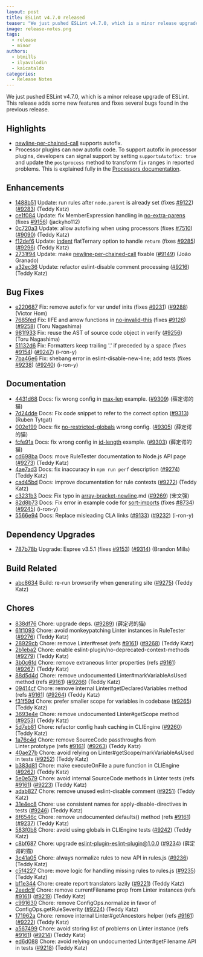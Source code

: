 ```yaml
---
layout: post
title: ESLint v4.7.0 released
teaser: "We just pushed ESLint v4.7.0, which is a minor release upgrade of ESLint. This release adds some new features and fixes several bugs found in the previous release."
image: release-notes.png
tags:
  - release
  - minor
authors:
  - btmills
  - ilyavolodin
  - kaicataldo
categories:
  - Release Notes
---
```


We just pushed ESLint v4.7.0, which is a minor release upgrade of ESLint. This release adds some new features and fixes several bugs found in the previous release.


## Highlights

- [newline-per-chained-call](/docs/rules/newline-per-chained-call) supports autofix.
- Processor plugins can now autofix code.
    To support autofix in processor plugins, developers can signal support by setting `supportsAutofix: true` and update the `postprocess` method to transform `fix` ranges in reported problems.
    This is explained fully in the [Processors documentation](https://eslint.org/docs/developer-guide/working-with-plugins#processors-in-plugins).




## Enhancements


* [1488b51](https://github.com/eslint/eslint/commit/1488b51) Update: run rules after `node.parent` is already set (fixes [#9122](https://github.com/eslint/eslint/issues/9122)) ([#9283](https://github.com/eslint/eslint/issues/9283)) (Teddy Katz)
* [ce1f084](https://github.com/eslint/eslint/commit/ce1f084) Update: fix MemberExpression handling in [no-extra-parens](/docs/rules/no-extra-parens) (fixes [#9156](https://github.com/eslint/eslint/issues/9156)) (jackyho112)
* [0c720a3](https://github.com/eslint/eslint/commit/0c720a3) Update: allow autofixing when using processors (fixes [#7510](https://github.com/eslint/eslint/issues/7510)) ([#9090](https://github.com/eslint/eslint/issues/9090)) (Teddy Katz)
* [f12def6](https://github.com/eslint/eslint/commit/f12def6) Update: [indent](/docs/rules/indent) flatTernary option to handle `return` (fixes [#9285](https://github.com/eslint/eslint/issues/9285)) ([#9296](https://github.com/eslint/eslint/issues/9296)) (Teddy Katz)
* [2731f94](https://github.com/eslint/eslint/commit/2731f94) Update: make [newline-per-chained-call](/docs/rules/newline-per-chained-call) fixable ([#9149](https://github.com/eslint/eslint/issues/9149)) (João Granado)
* [a32ec36](https://github.com/eslint/eslint/commit/a32ec36) Update: refactor eslint-disable comment processing ([#9216](https://github.com/eslint/eslint/issues/9216)) (Teddy Katz)




## Bug Fixes


* [e220687](https://github.com/eslint/eslint/commit/e220687) Fix: remove autofix for var undef inits (fixes [#9231](https://github.com/eslint/eslint/issues/9231)) ([#9288](https://github.com/eslint/eslint/issues/9288)) (Victor Hom)
* [7685fed](https://github.com/eslint/eslint/commit/7685fed) Fix: IIFE and arrow functions in [no-invalid-this](/docs/rules/no-invalid-this) (fixes [#9126](https://github.com/eslint/eslint/issues/9126)) ([#9258](https://github.com/eslint/eslint/issues/9258)) (Toru Nagashima)
* [981f933](https://github.com/eslint/eslint/commit/981f933) Fix: reuse the AST of source code object in verify ([#9256](https://github.com/eslint/eslint/issues/9256)) (Toru Nagashima)
* [51132d6](https://github.com/eslint/eslint/commit/51132d6) Fix: Formatters keep trailing '.' if preceded by a space (fixes [#9154](https://github.com/eslint/eslint/issues/9154)) ([#9247](https://github.com/eslint/eslint/issues/9247)) (i-ron-y)
* [7ba46e6](https://github.com/eslint/eslint/commit/7ba46e6) Fix: shebang error in eslint-disable-new-line; add tests (fixes [#9238](https://github.com/eslint/eslint/issues/9238)) ([#9240](https://github.com/eslint/eslint/issues/9240)) (i-ron-y)




## Documentation


* [4431d68](https://github.com/eslint/eslint/commit/4431d68) Docs: fix wrong config in [max-len](/docs/rules/max-len) example. ([#9309](https://github.com/eslint/eslint/issues/9309)) (薛定谔的猫)
* [7d24dde](https://github.com/eslint/eslint/commit/7d24dde) Docs: Fix code snippet to refer to the correct option ([#9313](https://github.com/eslint/eslint/issues/9313)) (Ruben Tytgat)
* [002e199](https://github.com/eslint/eslint/commit/002e199) Docs: fix [no-restricted-globals](/docs/rules/no-restricted-globals) wrong config. ([#9305](https://github.com/eslint/eslint/issues/9305)) (薛定谔的猫)
* [fcfe91a](https://github.com/eslint/eslint/commit/fcfe91a) Docs: fix wrong config in [id-length](/docs/rules/id-length) example. ([#9303](https://github.com/eslint/eslint/issues/9303)) (薛定谔的猫)
* [cd698ba](https://github.com/eslint/eslint/commit/cd698ba) Docs: move RuleTester documentation to Node.js API page ([#9273](https://github.com/eslint/eslint/issues/9273)) (Teddy Katz)
* [4ae7ad3](https://github.com/eslint/eslint/commit/4ae7ad3) Docs: fix inaccuracy in `npm run perf` description ([#9274](https://github.com/eslint/eslint/issues/9274)) (Teddy Katz)
* [cad45bd](https://github.com/eslint/eslint/commit/cad45bd) Docs: improve documentation for rule contexts ([#9272](https://github.com/eslint/eslint/issues/9272)) (Teddy Katz)
* [c3231b3](https://github.com/eslint/eslint/commit/c3231b3) Docs: Fix typo in [array-bracket-newline](/docs/rules/array-bracket-newline).md ([#9269](https://github.com/eslint/eslint/issues/9269)) (宋文强)
* [82d8b73](https://github.com/eslint/eslint/commit/82d8b73) Docs: Fix error in example code for [sort-imports](/docs/rules/sort-imports) (fixes [#8734](https://github.com/eslint/eslint/issues/8734)) ([#9245](https://github.com/eslint/eslint/issues/9245)) (i-ron-y)
* [5566e94](https://github.com/eslint/eslint/commit/5566e94) Docs: Replace misleading CLA links ([#9133](https://github.com/eslint/eslint/issues/9133)) ([#9232](https://github.com/eslint/eslint/issues/9232)) (i-ron-y)




## Dependency Upgrades


* [787b78b](https://github.com/eslint/eslint/commit/787b78b) Upgrade: Espree v3.5.1 (fixes [#9153](https://github.com/eslint/eslint/issues/9153)) ([#9314](https://github.com/eslint/eslint/issues/9314)) (Brandon Mills)




## Build Related


* [abc8634](https://github.com/eslint/eslint/commit/abc8634) Build: re-run browserify when generating site ([#9275](https://github.com/eslint/eslint/issues/9275)) (Teddy Katz)




## Chores


* [838df76](https://github.com/eslint/eslint/commit/838df76) Chore: upgrade deps. ([#9289](https://github.com/eslint/eslint/issues/9289)) (薛定谔的猫)
* [61f1093](https://github.com/eslint/eslint/commit/61f1093) Chore: avoid monkeypatching Linter instances in RuleTester ([#9276](https://github.com/eslint/eslint/issues/9276)) (Teddy Katz)
* [28929cb](https://github.com/eslint/eslint/commit/28929cb) Chore: remove Linter#reset (refs [#9161](https://github.com/eslint/eslint/issues/9161)) ([#9268](https://github.com/eslint/eslint/issues/9268)) (Teddy Katz)
* [2b1eba2](https://github.com/eslint/eslint/commit/2b1eba2) Chore: enable eslint-plugin/no-deprecated-context-methods ([#9279](https://github.com/eslint/eslint/issues/9279)) (Teddy Katz)
* [3b0c6fd](https://github.com/eslint/eslint/commit/3b0c6fd) Chore: remove extraneous linter properties (refs [#9161](https://github.com/eslint/eslint/issues/9161)) ([#9267](https://github.com/eslint/eslint/issues/9267)) (Teddy Katz)
* [88d5d4d](https://github.com/eslint/eslint/commit/88d5d4d) Chore: remove undocumented Linter#markVariableAsUsed method (refs [#9161](https://github.com/eslint/eslint/issues/9161)) ([#9266](https://github.com/eslint/eslint/issues/9266)) (Teddy Katz)
* [09414cf](https://github.com/eslint/eslint/commit/09414cf) Chore: remove internal Linter#getDeclaredVariables method (refs [#9161](https://github.com/eslint/eslint/issues/9161)) ([#9264](https://github.com/eslint/eslint/issues/9264)) (Teddy Katz)
* [f31f59d](https://github.com/eslint/eslint/commit/f31f59d) Chore: prefer smaller scope for variables in codebase ([#9265](https://github.com/eslint/eslint/issues/9265)) (Teddy Katz)
* [3693e4e](https://github.com/eslint/eslint/commit/3693e4e) Chore: remove undocumented Linter#getScope method ([#9253](https://github.com/eslint/eslint/issues/9253)) (Teddy Katz)
* [5d7eb81](https://github.com/eslint/eslint/commit/5d7eb81) Chore: refactor config hash caching in CLIEngine ([#9260](https://github.com/eslint/eslint/issues/9260)) (Teddy Katz)
* [1a76c4d](https://github.com/eslint/eslint/commit/1a76c4d) Chore: remove SourceCode passthroughs from Linter.prototype (refs [#9161](https://github.com/eslint/eslint/issues/9161)) ([#9263](https://github.com/eslint/eslint/issues/9263)) (Teddy Katz)
* [40ae27b](https://github.com/eslint/eslint/commit/40ae27b) Chore: avoid relying on Linter#getScope/markVariableAsUsed in tests ([#9252](https://github.com/eslint/eslint/issues/9252)) (Teddy Katz)
* [b383d81](https://github.com/eslint/eslint/commit/b383d81) Chore: make executeOnFile a pure function in CLIEngine ([#9262](https://github.com/eslint/eslint/issues/9262)) (Teddy Katz)
* [5e0e579](https://github.com/eslint/eslint/commit/5e0e579) Chore: avoid internal SourceCode methods in Linter tests (refs [#9161](https://github.com/eslint/eslint/issues/9161)) ([#9223](https://github.com/eslint/eslint/issues/9223)) (Teddy Katz)
* [adab827](https://github.com/eslint/eslint/commit/adab827) Chore: remove unused eslint-disable comment ([#9251](https://github.com/eslint/eslint/issues/9251)) (Teddy Katz)
* [31e4ec8](https://github.com/eslint/eslint/commit/31e4ec8) Chore: use consistent names for apply-disable-directives in tests ([#9246](https://github.com/eslint/eslint/issues/9246)) (Teddy Katz)
* [8f6546c](https://github.com/eslint/eslint/commit/8f6546c) Chore: remove undocumented defaults() method (refs [#9161](https://github.com/eslint/eslint/issues/9161)) ([#9237](https://github.com/eslint/eslint/issues/9237)) (Teddy Katz)
* [583f0b8](https://github.com/eslint/eslint/commit/583f0b8) Chore: avoid using globals in CLIEngine tests ([#9242](https://github.com/eslint/eslint/issues/9242)) (Teddy Katz)
* [c8bf687](https://github.com/eslint/eslint/commit/c8bf687) Chore: upgrade eslint-plugin-eslint-plugin@1.0.0 ([#9234](https://github.com/eslint/eslint/issues/9234)) (薛定谔的猫)
* [3c41a05](https://github.com/eslint/eslint/commit/3c41a05) Chore: always normalize rules to new API in rules.js ([#9236](https://github.com/eslint/eslint/issues/9236)) (Teddy Katz)
* [c5f4227](https://github.com/eslint/eslint/commit/c5f4227) Chore: move logic for handling missing rules to rules.js ([#9235](https://github.com/eslint/eslint/issues/9235)) (Teddy Katz)
* [bf1e344](https://github.com/eslint/eslint/commit/bf1e344) Chore: create report translators lazily ([#9221](https://github.com/eslint/eslint/issues/9221)) (Teddy Katz)
* [2eedc1f](https://github.com/eslint/eslint/commit/2eedc1f) Chore: remove currentFilename prop from Linter instances (refs [#9161](https://github.com/eslint/eslint/issues/9161)) ([#9219](https://github.com/eslint/eslint/issues/9219)) (Teddy Katz)
* [c991630](https://github.com/eslint/eslint/commit/c991630) Chore: remove ConfigOps.normalize in favor of ConfigOps.getRuleSeverity ([#9224](https://github.com/eslint/eslint/issues/9224)) (Teddy Katz)
* [171962a](https://github.com/eslint/eslint/commit/171962a) Chore: remove internal Linter#getAncestors helper (refs [#9161](https://github.com/eslint/eslint/issues/9161)) ([#9222](https://github.com/eslint/eslint/issues/9222)) (Teddy Katz)
* [a567499](https://github.com/eslint/eslint/commit/a567499) Chore: avoid storing list of problems on Linter instance (refs [#9161](https://github.com/eslint/eslint/issues/9161)) ([#9214](https://github.com/eslint/eslint/issues/9214)) (Teddy Katz)
* [ed6d088](https://github.com/eslint/eslint/commit/ed6d088) Chore: avoid relying on undocumented Linter#getFilename API in tests ([#9218](https://github.com/eslint/eslint/issues/9218)) (Teddy Katz)
